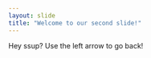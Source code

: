```yaml
---
layout: slide
title: "Welcome to our second slide!"
---
```

Hey ssup?
Use the left arrow to go back!
